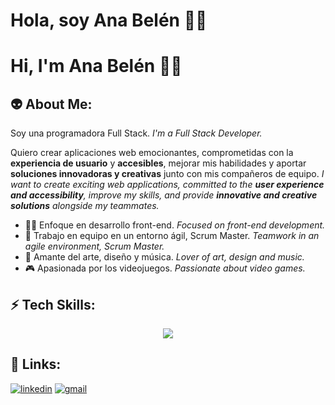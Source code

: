 # Hola, soy Ana Belén 👩‍💻
# Hi, I'm Ana Belén 👩‍💻


## 👽 About Me:
Soy una programadora Full Stack.
_I'm a Full Stack Developer._

Quiero crear aplicaciones web emocionantes, comprometidas con la **experiencia de usuario** y **accesibles**, mejorar mis habilidades y aportar **soluciones innovadoras y creativas** junto con mis compañeros de equipo.
_I want to create exciting web applications, committed to the **user experience and accessibility**, improve my skills, and provide **innovative and creative solutions** alongside my teammates._

* 👩‍💻 Enfoque en desarrollo front-end. _Focused on front-end development._
* 🚀 Trabajo en equipo en un entorno ágil, Scrum Master. _Teamwork in an agile environment, Scrum Master._
* 🎨 Amante del arte, diseño y música. _Lover of art, design and music._
* 🎮 Apasionada por los videojuegos. _Passionate about video games._

## ⚡ Tech Skills:
<p align="center">
    <img src="https://skillicons.dev/icons?i=figma,ps,js,html,css,mysql,nodejs,postman,react,github,git,vscode,gitlab,tailwind,npm,notion,mongodb,powershell&perline=9" />
</p>

## 🚀 Links:
[![linkedin](https://img.shields.io/badge/linkedin-0A66C2?style=for-the-badge&logo=linkedin&logoColor=white)](https://www.linkedin.com/in/anabelenbernardez/) [![gmail](https://img.shields.io/badge/Gmail-D14836?style=for-the-badge&logo=gmail&logoColor=white)](mailto:anabelenbernardez@gmail.com)
